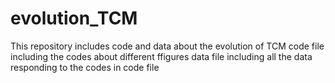 # evolution_TCM
This repository includes code and data about the evolution of TCM
code file including the codes about different ffigures
data file including all the data responding to the codes in code file
